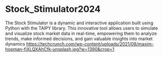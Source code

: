 # Stock_Stimulator2024
The Stock Stimulator is a dynamic and interactive application built using Python with the TAIPY library. This innovative tool allows users to simulate and visualize stock market data in real-time, empowering them to analyze trends, make informed decisions, and gain valuable insights into market dynamics
https://techcrunch.com/wp-content/uploads/2021/08/maxim-hopman-fiXLQXAhCfk-unsplash.jpg?w=1390&crop=1

